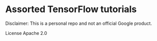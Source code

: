 # Assorted TensorFlow tutorials

Disclaimer: This is a personal repo and not an official Google product.

License Apache 2.0
